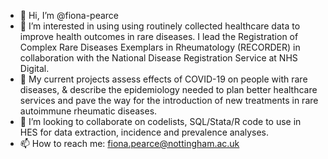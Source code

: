- 👋 Hi, I’m @fiona-pearce
- 👀 I’m interested in using using routinely collected healthcare data to improve health outcomes in rare diseases. I lead the Registration of Complex Rare Diseases Exemplars in Rheumatology (RECORDER) in collaboration with the National Disease Registration Service at NHS Digital.
- 🌱 My current projects assess effects of COVID-19 on people with rare diseases, & describe the epidemiology needed to plan better healthcare services and pave the way for the introduction of new treatments in rare autoimmune rheumatic diseases.
- 💞️ I’m looking to collaborate on codelists, SQL/Stata/R code to use in HES for data extraction, incidence and prevalence analyses.
- 📫 How to reach me: fiona.pearce@nottingham.ac.uk

<!---
fiona-pearce/fiona-pearce is a ✨ special ✨ repository because its `README.md` (this file) appears on your GitHub profile.
You can click the Preview link to take a look at your changes.
--->
